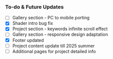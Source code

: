 ### To-do & Future Updates
- [ ] Gallery section - PC to mobile porting
- [x] Shader intro bug fix
- [x] Project section - keywords infinite scroll effect
- [ ] Gallery section - responsive design adaptation
- [x] Footer updated
- [ ] Project content update till 2025 summer
- [ ] Additional pages for project detailed info